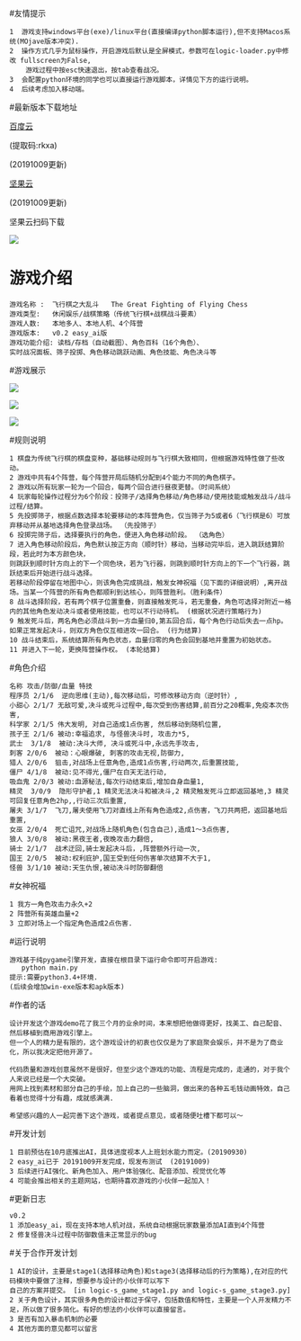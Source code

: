 #友情提示
    
    1  游戏支持windows平台(exe)/linux平台(直接编译python脚本运行),但不支持Macos系统(MOjave版本冲突).  
    2  操作方式几乎为鼠标操作，开启游戏后默认是全屏模式，参数可在logic-loader.py中修改 fullscreen为False,
        游戏过程中按esc快速退出，按tab查看战况。
    3  会配置python环境的同学也可以直接运行游戏脚本，详情见下方的运行说明。
    4  后续考虑加入移动端。
    
#最新版本下载地址

[百度云](https://pan.baidu.com/s/1eRPUkPcGEUdYItxQKMTXfQ)  

(提取码:rkxa) 

(20191009更新)

[坚果云](https://www.jianguoyun.com/p/DUSzAdIQprfnBxii9PsB) 

(20191009更新)

坚果云扫码下载

![](download.png)

# 游戏介绍

    游戏名称 :  飞行棋之大乱斗   The Great Fighting of Flying Chess 
    游戏类型:   休闲娱乐/战棋策略（传统飞行棋+战棋战斗要素）
    游戏人数:   本地多人、本地人机、4个阵营
    游戏版本:   v0.2 easy_ai版 
    游戏功能介绍: 读档/存档（自动截图）、角色百科（16个角色）、
    实时战况面板、筛子投掷、角色移动跳跃动画、角色技能、角色决斗等

#游戏展示

![](show1.png)

![](show2.png)

![](show3.png)

#规则说明
    
    1 棋盘为传统飞行棋的棋盘变种，基础移动规则与飞行棋大致相同，但根据游戏特性做了些改动。
    2 游戏中共有4个阵营，每个阵营开局后随机分配到4个能力不同的角色棋子。 
    2 游戏以所有玩家一轮为一个回合，每两个回合进行昼夜更替。（时间系统）
    4 玩家每轮操作过程分为6个阶段：投筛子/选择角色移动/角色移动/使用技能或触发战斗/战斗过程/结算。
    5 先投掷筛子，根据点数选择本轮要移动的本阵营角色，仅当筛子为5或者6（飞行棋是6）可放弃移动并从基地选择角色登录战场。 （先投筛子）
    6 投掷完筛子后，选择要执行的角色，便进入角色移动阶段。 （选角色）
    7 进入角色移动阶段后，角色默认按正方向（顺时针）移动，当移动完毕后，进入跳跃结算阶段，若此时为本方颜色块，
    则跳跃到顺时针方向上的下一个同色块，若为飞行器，则跳到顺时针方向上的下一个飞行器，跳跃结束后开始进行战斗选择。
    若移动阶段停留在地图中心，则该角色完成挑战，触发女神祝福（见下面的详细说明）,离开战场。当某一个阵营的所有角色都顺利到达核心，则阵营胜利。（胜利条件）
    8 战斗选择阶段，若有两个棋子位置重叠，则直接触发死斗，若无重叠，角色可选择对附近一格内的其他角色发动决斗或者使用技能，也可以不行动待机。 (根据状况进行策略行为)
    9 触发死斗后，两名角色必须战斗到一方血量归0,第五回合后，每个角色行动后失去一点hp。如果正常发起决斗，则双方角色仅互相进攻一回合。 (行为结算)
    10 战斗结束后，系统结算所有角色状态，血量归零的角色会回到基地并重置为初始状态。
    11 并进入下一轮，更换阵营操作权。 (本轮结算)

#角色介绍

    名称 攻击/防御/血量 特技
    程序员 2/1/6  逆向思维(主动),每次移动后，可修改移动方向（逆时针）,
    小甜心 2/1/7 无敌可爱,决斗或死斗过程中,每次受到伤害结算,前百分之20概率,免疫本次伤害,
    科学家 2/1/5 伟大发明, 对自己造成1点伤害, 然后移动到随机位置,
    孩子王 2/1/6 被动:幸福追求, 与怪兽决斗时, 攻击力*5,
    武士  3/1/8  被动:决斗大师, 决斗或死斗中,永远先手攻击,
    刺客 2/0/6  被动：心眼爆破, 刺客的攻击无视,防御力,
    猎人 2/0/6  狙击,对战场上任意角色,造成1点伤害,行动两次,后重置技能,
    僵尸 4/1/8  被动:见不得光,僵尸在白天无法行动,
    吸血鬼 2/0/3 被动:血源秘法,每次行动结束后,增加自身血量1,
    精灵  3/0/9  隐形守护者,1 精灵无法决斗和被决斗,2 精灵触发死斗立即返回基地,3 精灵可回复任意角色2hp,,行动三次后重置,
    屠夫 3/1/7  飞刀,屠夫使用飞刀对直线上所有角色造成2,点伤害，飞刀共两把，返回基地后重置,
    女巫 2/0/4  死亡诅咒,对战场上随机角色(包含自己),造成1～3点伤害,
    狼人 3/0/8  被动:黑夜王者,夜晚攻击力翻倍,
    骑士 2/1/7  战术迂回,骑士发起决斗后，,阵营额外行动一次,
    国王 2/0/5  被动:权利庇护,国王受到任何伤害单次结算不大于1,
    怪兽 3/1/10 被动:天生仇恨,被动决斗时防御翻倍

#女神祝福
     
    1 我方一角色攻击力永久+2
    2 阵营所有英雄血量+2
    3 立即对场上一个指定角色造成2点伤害.

#运行说明
    
    游戏基于纯pygame引擎开发，直接在根目录下运行命令即可开启游戏:
       python main.py 
    提示:需要python3.4+环境.
    (后续会增加win-exe版本和apk版本)

#作者的话

    设计开发这个游戏demo花了我三个月的业余时间，本来想把他做得更好，找美工、自己配音、然后移植到商用游戏引擎上。
    但一个人的精力是有限的，这个游戏设计的初衷也仅仅是为了家庭聚会娱乐，并不是为了商业化，所以我决定把他开源了。
    
    代码质量和游戏创意虽然不是很好，但至少这个游戏的功能、流程是完成的，走通的，对于我个人来说已经是一个大突破。
    用网上找到素材和部分自己的手绘，加上自己的一些脑洞，做出来的各种五毛钱动画特效，自己看着也觉得十分有趣，成就感满满.
    
    希望感兴趣的人一起完善下这个游戏，或者提点意见，或者随便吐槽下都可以～

#开发计划
    
    1 目前预估在10月底推出AI，具体进度视本人上班划水能力而定。(20190930)
    2 easy_ai已于 20191009开发完成，现发布测试  (20191009)
    3 后续进行AI强化、新角色加入、用户体验强化、配音添加、视觉优化等
    4 可能会推出相关的主题网站，也期待喜欢游戏的小伙伴一起加入！
    

#更新日志
    
    v0.2 
    1 添加easy_ai，现在支持本地人机对战，系统自动根据玩家数量添加AI直到4个阵营
    2 修复怪兽决斗过程中防御数值未正常显示的bug
    
#关于合作开发计划
    
    1 AI的设计，主要是stage1(选择移动角色)和stage3(选择移动后的行为策略),在对应的代码模块中要做了注释，想要参与设计的小伙伴可以写下
    自己的方案并提交。 [in logic-s_game_stage1.py and logic-s_game_stage3.py]
    2 关于角色设计，其实很多角色的设计都过于保守，包括数值和特性，主要是一个人开发精力不足，所以做了很多简化。有好的想法的小伙伴可以直接留言。
    3 是否有加入暴击机制的必要
    4 其他方面的意见都可以留言  